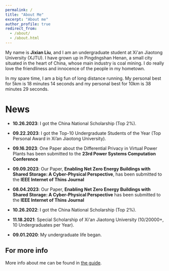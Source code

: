 ```yaml
---
permalink: /
title: "About Me"
excerpt: "About me"
author_profile: true
redirect_from: 
  - /about/
  - /about.html
---
```


My name is **Jixian Liu**, and I am an undergraduate student at Xi'an Jiaotong University (XJTU). I have grown up in Pingdngshan Henan, a small city situated in the heart of China, whose main industry is coal mining. I do really love the friendliness and innocence of the people in my hometown. 

In my spare time, I am a big fun of long distance running. My personal best for 5km is 18 minutes 14 seconds and my personal best for 10km is 38 minutes 29 seconds. 

News
======
* **10.26.2023**: I got the China National Scholarship (Top 2%).

* **09.22.2023**: I got the Top-10 Undergraduate Students of the Year (Top Personal Award in Xi’an Jiaotong University).

* **09.16.2023**: One Paper about the Differential Privacy in Virtual Power Plants has been submitted to the **23rd Power Systems Computation Conference**

* **09.09.2023**: Our Paper, **Enabling Net Zero Energy Buildings with Shared Storage: A Cyber-Physical Perspective**, has been submitted to the **IEEE Internet of Thins Journal**

* **08.04.2023**: Our Paper, **Enabling Net Zero Energy Buildings with Shared Storage: A Cyber-Physical Perspective** has been submitted to the **IEEE Internet of Thins Journal**

* **10.26.2022**: I got the China National Scholarship (Top 2%).

* **11.18.2021**: Special Scholarship of Xi'an Jiaotong University (10/20000+, 10 Undergraduates per Year).

* **09.01.2020**: My undergraduate life began.

For more info
------
More info about me can be found in [the guide](https://www.zhihu.com/people/la-la-la-56-39-70).